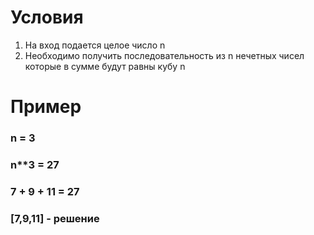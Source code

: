 # Условия
1. На вход подается целое число n
2. Необходимо получить последовательность из n нечетных чисел которые в сумме будут равны кубу n
# Пример
### n = 3
### n**3 = 27
### 7 + 9 + 11 = 27
### [7,9,11] - решение